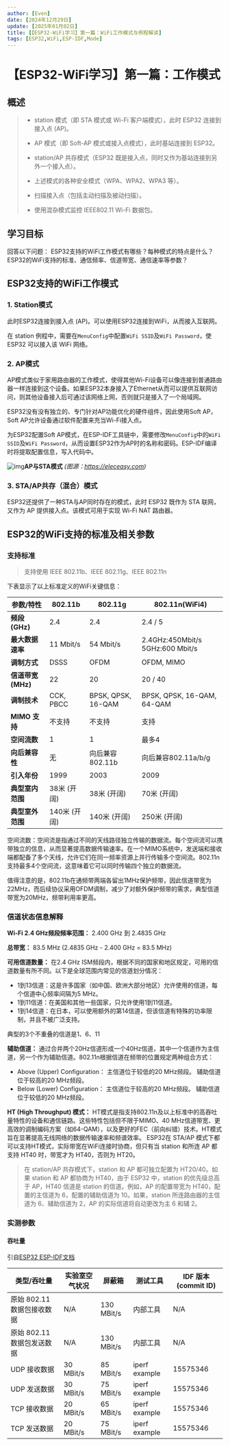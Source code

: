 ```yaml
---
author: [Even]
date: [2024年12月29日]
update: [2025年01月02日]
title: [【ESP32-WiFi学习】第一篇：WiFi工作模式与例程解读]
tags: [ESP32,WiFi,ESP-IDF,Mode]
---
```


# 【ESP32-WiFi学习】第一篇：工作模式

## 概述
> -   station 模式（即 STA 模式或 Wi-Fi 客户端模式），此时 ESP32 连接到接入点 (AP)。
> 
> -    AP 模式（即 Soft-AP 模式或接入点模式），此时基站连接到 ESP32。
> 
> -    station/AP 共存模式（ESP32 既是接入点，同时又作为基站连接到另外一个接入点）。
> 
> -    上述模式的各种安全模式（WPA、WPA2、WPA3 等）。
> 
> -    扫描接入点（包括主动扫描及被动扫描）。
> 
> -    使用混杂模式监控 IEEE802.11 Wi-Fi 数据包。

## 学习目标
回答以下问题：
ESP32支持的WiFi工作模式有哪些？每种模式的特点是什么？
ESP32的WiFi支持的标准、通信频率、信道带宽、通信速率等参数？

## ESP32支持的WiFi工作模式
### 1. Station模式
此时ESP32连接到接入点 (AP)。可以使用ESP32连接到WiFi，从而接入互联网。

在 station 例程中，需要在`MenuConfig`中配置`WiFi SSID`及`WiFi Password`，使 ESP32 可以接入该 WiFi 网络。

### 2. AP模式
AP模式类似于家用路由器的工作模式，使得其他Wi-Fi设备可以像连接到普通路由器一样连接到这个设备。如果ESP32本身接入了Ethernet从而可以提供互联网访问，则其他设备接入后可通过该网络上网，否则就只是接入了一个局域网。

ESP32没有没有独立的、专门针对AP功能优化的硬件组件，因此使用Soft AP，Soft AP允许设备通过软件配置来充当Wi-Fi接入点。

为ESP32配置Soft AP模式，在ESP-IDF工具链中，需要修改`MenuConfig`中的`WiFi SSID`及`WiFi Password`，从而设置ESP32作为AP时的名称和密码。ESP-IDF编译时将提取配置信息，写入代码中。



![img](https://eleceasy.com/uploads/default/optimized/2X/e/eef38b615678f67215f5f275334c357fba3b7a78_2_1024x576.jpeg)**AP与STA模式** *(图源：https://eleceasy.com)*

### 3. STA/AP共存（混合）模式

ESP32还提供了一种STA与AP同时存在的模式，此时 ESP32 既作为 STA 联网，又作为 AP 提供接入点。该模式可用于实现 Wi-Fi NAT 路由器。



## ESP32的WiFi支持的标准及相关参数

### 支持标准
> 支持使用 IEEE 802.11b、IEEE 802.11g、IEEE 802.11n

下表显示了以上标准定义的WiFi关键信息：

| 参数/特性          | 802.11b        | 802.11g        | 802.11n(WiFi4)    |
|--------------------|----------------|----------------|----------------|
| **频段 (GHz)**     | 2.4            | 2.4            | 2.4 / 5        |
| **最大数据速率**   | 11 Mbit/s      | 54 Mbit/s      | 2.4GHz:450Mbit/s<br>5GHz:600 Mbit/s     |
| **调制方式**       | DSSS           | OFDM           | OFDM, MIMO     |
| **信道带宽 (MHz)** | 22             | 20             | 20 / 40        |
| **调制技术**       | CCK, PBCC      | BPSK, QPSK, 16-QAM | BPSK, QPSK, 16-QAM, 64-QAM |
| **MIMO 支持**      | 不支持         | 不支持         | 支持           |
| **空间流数**       | 1              | 1              | 最多4          |
| **向后兼容性**     | 无             | 向后兼容802.11b | 向后兼容802.11a/b/g |
| **引入年份**       | 1999           | 2003           | 2009           |
| **典型室内范围**   | 38米 (开阔)    | 38米 (开阔)    | 70米 (开阔)    |
| **典型室外范围**   | 140米 (开阔)   | 140米 (开阔)   | 250米 (开阔)   |

空间流数：空间流是指通过不同的天线路径独立传输的数据流。每个空间流可以携带独立的信息，从而显著提高数据传输速率。在一个MIMO系统中，发送端和接收端都配备了多个天线，允许它们在同一频率资源上并行传输多个空间流。802.11n 支持最多4个空间流，这意味着它可以同时传输四个独立的数据流。

值得注意的是，802.11b在通频带两端各留出1MHz保护频带，因此信道带宽为22MHz，而后续协议采用OFDM调制，减少了对额外保护频带的需求，典型信道带宽为20MHz，频带利用率更高。

### 信道状态信息解释
**Wi-Fi 2.4 GHz频段频率范围：** 
2.400 GHz 到 2.4835 GHz

**总带宽：**
83.5 MHz (2.4835 GHz - 2.400 GHz = 83.5 MHz)

**可用信道数量：**
在2.4 GHz ISM频段内，根据不同的国家和地区规定，可用的信道数量有所不同。以下是全球范围内常见的信道划分情况：

- 1到13信道：这是许多国家（如中国、欧洲大部分地区）允许使用的信道，每个信道中心频率间隔为5 MHz。 
- 1到11信道：在美国和其他一些国家，只允许使用1到11信道。
- 1到14信道：在日本，可以使用额外的第14信道，但该信道有特殊的功率限制，并且不被广泛支持。 

典型的3个不重叠的信道是1、6、11

**辅助信道：**
通过合并两个20Hz信道形成一个40Hz信道，其中一个信道作为主信道，另一个作为辅助信道。802.11n根据信道在频带的位置规定两种组合方式：
- Above (Upper) Configuration：
主信道位于较低的20 MHz频段。
辅助信道位于较高的20 MHz频段。
- Below (Lower) Configuration：
主信道位于较高的20 MHz频段。
辅助信道位于较低的20 MHz频段。

**HT (High Throughput) 模式：**
HT模式是指支持802.11n及以上标准中的高吞吐量特性的设备和通信链路。这些特性包括但不限于MIMO、40 MHz信道带宽、更高效的调制编码方案（如64-QAM），以及更好的FEC（前向纠错）技术。HT模式旨在显著提高无线网络的数据传输速率和频谱效率。
ESP32在 STA/AP 模式下都可以支持HT模式，实际带宽在WiFi连接时协商，但只有当 station 和所连 AP 都支持 HT40 时，带宽才为 HT40，否则为 HT20。

> 在 station/AP 共存模式下，station 和 AP 都可独立配置为 HT20/40。如果 station 和 AP 都协商为 HT40，由于 ESP32 中，station 的优先级总高于 AP，HT40 信道是 station 的信道。例如，AP 的配置带宽为 HT40，配置的主信道为 6，配置的辅助信道为 10。如果，station 所连路由器的主信道为 6、辅助信道为 2，AP 的实际信道将自动更改为主 6 和辅 2。

### 实测参数

#### 吞吐量
引自[ESP32 ESP-IDF文档](https://docs.espressif.com/projects/esp-idf/zh_CN/latest/esp32/api-guides/wifi.html#id57)

| 类型/吞吐量           | 实验室空气状况 | 屏蔽箱 | 测试工具      | IDF 版本 (commit ID) |
|----------------------|---------------|--------|--------------|---------------------|
| 原始 802.11 数据包接收数据 | N/A           | 130 MBit/s | 内部工具     | N/A                 |
| 原始 802.11 数据包发送数据 | N/A           | 130 MBit/s | 内部工具     | N/A                 |
| UDP 接收数据          | 30 MBit/s     | 85 MBit/s | iperf example | 15575346             |
| UDP 发送数据          | 30 MBit/s     | 75 MBit/s | iperf example | 15575346             |
| TCP 接收数据          | 20 MBit/s     | 65 MBit/s | iperf example | 15575346             |
| TCP 发送数据          | 20 MBit/s     | 75 MBit/s | iperf example | 15575346             |



